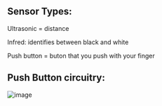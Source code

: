 
## Sensor Types:

Ultrasonic = distance

Infred: identifies between black and white

Push button = buton that you push with your finger



## Push Button circuitry:

![image](https://user-images.githubusercontent.com/120524043/230997638-c1651f50-997c-4761-ac23-1586b8a1d3a9.png)

